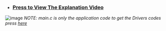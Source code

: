 - ### **[Press to View The Explanation Video](https://drive.google.com/file/d/1Qzuz4Y8ZnNbvoHpzsyLjBNw_unXl5oqj/view?usp=drive_link)**
![image](https://github.com/AssemAyman/Mastering-Embedded-System-Online-Diploma/assets/107751300/f8e91be3-9f5a-4405-9976-d1bb9f5a47c0)
_NOTE: main.c is only the application code to get the Drivers codes press [here](https://github.com/AssemAyman/Mastering-Embedded-System-Online-Diploma/tree/main/STM32F103C6_Drivers)_
